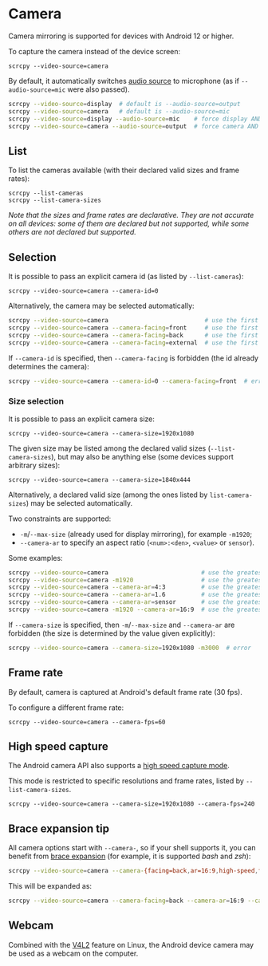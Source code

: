 # Camera

Camera mirroring is supported for devices with Android 12 or higher.

To capture the camera instead of the device screen:

```
scrcpy --video-source=camera
```

By default, it automatically switches [audio source](audio.md#source) to
microphone (as if `--audio-source=mic` were also passed).

```bash
scrcpy --video-source=display  # default is --audio-source=output
scrcpy --video-source=camera   # default is --audio-source=mic
scrcpy --video-source=display --audio-source=mic    # force display AND microphone
scrcpy --video-source=camera --audio-source=output  # force camera AND device audio output
```


## List

To list the cameras available (with their declared valid sizes and frame rates):

```
scrcpy --list-cameras
scrcpy --list-camera-sizes
```

_Note that the sizes and frame rates are declarative. They are not accurate on
all devices: some of them are declared but not supported, while some others are
not declared but supported._


## Selection

It is possible to pass an explicit camera id (as listed by `--list-cameras`):

```
scrcpy --video-source=camera --camera-id=0
```

Alternatively, the camera may be selected automatically:

```bash
scrcpy --video-source=camera                           # use the first camera
scrcpy --video-source=camera --camera-facing=front     # use the first front camera
scrcpy --video-source=camera --camera-facing=back      # use the first back camera
scrcpy --video-source=camera --camera-facing=external  # use the first external camera
```

If `--camera-id` is specified, then `--camera-facing` is forbidden (the id
already determines the camera):

```bash
scrcpy --video-source=camera --camera-id=0 --camera-facing=front  # error
```


### Size selection

It is possible to pass an explicit camera size:

```
scrcpy --video-source=camera --camera-size=1920x1080
```

The given size may be listed among the declared valid sizes
(`--list-camera-sizes`), but may also be anything else (some devices support
arbitrary sizes):

```
scrcpy --video-source=camera --camera-size=1840x444
```

Alternatively, a declared valid size (among the ones listed by
`list-camera-sizes`) may be selected automatically.

Two constraints are supported:
 - `-m`/`--max-size` (already used for display mirroring), for example `-m1920`;
 - `--camera-ar` to specify an aspect ratio (`<num>:<den>`, `<value>` or
   `sensor`).

Some examples:

```bash
scrcpy --video-source=camera                          # use the greatest width and the greatest associated height
scrcpy --video-source=camera -m1920                   # use the greatest width not above 1920 and the greatest associated height
scrcpy --video-source=camera --camera-ar=4:3          # use the greatest size with an aspect ratio of 4:3 (+/- 10%)
scrcpy --video-source=camera --camera-ar=1.6          # use the greatest size with an aspect ratio of 1.6 (+/- 10%)
scrcpy --video-source=camera --camera-ar=sensor       # use the greatest size with the aspect ratio of the camera sensor (+/- 10%)
scrcpy --video-source=camera -m1920 --camera-ar=16:9  # use the greatest width not above 1920 and the closest to 16:9 aspect ratio
```

If `--camera-size` is specified, then `-m`/`--max-size` and `--camera-ar` are
forbidden (the size is determined by the value given explicitly):

```bash
scrcpy --video-source=camera --camera-size=1920x1080 -m3000  # error
```


## Frame rate

By default, camera is captured at Android's default frame rate (30 fps).

To configure a different frame rate:

```
scrcpy --video-source=camera --camera-fps=60
```


## High speed capture

The Android camera API also supports a [high speed capture mode][high speed].

This mode is restricted to specific resolutions and frame rates, listed by
`--list-camera-sizes`.

```
scrcpy --video-source=camera --camera-size=1920x1080 --camera-fps=240
```

[high speed]: https://developer.android.com/reference/android/hardware/camera2/CameraConstrainedHighSpeedCaptureSession


## Brace expansion tip

All camera options start with `--camera-`, so if your shell supports it, you can
benefit from [brace expansion] (for example, it is supported _bash_ and _zsh_):

```bash
scrcpy --video-source=camera --camera-{facing=back,ar=16:9,high-speed,fps=120}
```

This will be expanded as:

```bash
scrcpy --video-source=camera --camera-facing=back --camera-ar=16:9 --camera-high-speed --camera-fps=120
```

[brace expansion]: https://www.gnu.org/software/bash/manual/html_node/Brace-Expansion.html


## Webcam

Combined with the [V4L2](v4l2.md) feature on Linux, the Android device camera
may be used as a webcam on the computer.
